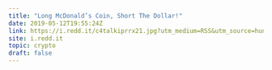 ```yaml
---
title: "Long McDonald’s Coin, Short The Dollar!"
date: 2019-05-12T19:55:24Z
link: https://i.redd.it/c4talkiprrx21.jpg?utm_medium=RSS&utm_source=hune
site: i.redd.it
topic: crypto
draft: false
---
```

